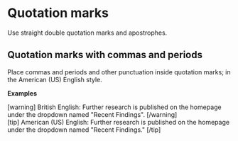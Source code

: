 # Quotation marks

Use straight double quotation marks and apostrophes.

## Quotation marks with commas and periods

Place commas and periods and other punctuation inside quotation marks; in the American (US) English style.

**Examples**

[warning] British English: Further research is published on the homepage under the dropdown named "Recent Findings".  [/warning]  
[tip] American (US) English: Further research is published on the homepage under the dropdown named "Recent Findings." [/tip]  
